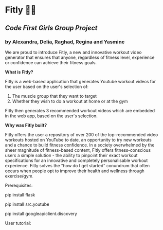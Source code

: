 # Fitly 🏃‍♀️
## ***Code First Girls Group Project***
### by Alexandra, Delia, Raghad, Regina and Yasmine


We are proud to introduce Fitly, a new and innovative workout video generator that ensures that anyone, regardless of fitness level, experience or confidence can achieve their fitness goals.

**What is Fitly?**

Fitly is a web-based application that generates Youtube workout videos for the user based on the user's selection of:
1. The muscle group that they want to target
2. Whether they wish to do a workout at home or at the gym

Fitly then generates 3 recommended workout videos which are embedded in the web app, based on the user's selection.

**Why was Fitly built?**

Fitly offers the user a repository of over 200 of the top-recommended video workouts hosted on YouTube to date, an opportunity to try new workouts and a chance to build fitness confidence. In a society overwhelmed by the sheer magnitude of fitness-based content, Fitly offers fitness-conscious users a simple solution - the ability to pinpoint their exact workout specifications for an innovative and completely personalisable workout experience.
Fitly solves the “how do I get started” conundrum that often occurs when people opt to improve their health and wellness through exercise/gym. 

Prerequisites:

pip install flask

pip install src.youtube

pip install googleapiclient.discovery


User tutorial:

